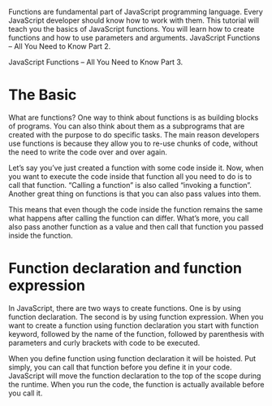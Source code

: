 Functions are fundamental part of JavaScript programming language. Every JavaScript developer should know how to work with them. This tutorial will teach you the basics of JavaScript functions. You will learn how to create functions and how to use parameters and arguments.
JavaScript Functions – All You Need to Know Part 2.

JavaScript Functions – All You Need to Know Part 3.

# The Basic


What are functions? One way to think about functions is as building blocks of programs. You can also think about them as a subprograms that are created with the purpose to do specific tasks. The main reason developers use functions is because they allow you to re-use chunks of code, without the need to write the code over and over again.

Let’s say you’ve just created a function with some code inside it. Now, when you want to execute the code inside that function all you need to do is to call that function. “Calling a function” is also called “invoking a function”. Another great thing on functions is that you can also pass values into them.

This means that even though the code inside the function remains the same what happens after calling the function can differ. What’s more, you call also pass another function as a value and then call that function you passed inside the function.

# Function declaration and function expression


In JavaScript, there are two ways to create functions. One is by using function declaration. The second is by using function expression. When you want to create a function using function declaration you start with function keyword, followed by the name of the function, followed by parenthesis with parameters and curly brackets with code to be executed.

When you define function using function declaration it will be hoisted. Put simply, you can call that function before you define it in your code. JavaScript will move the function declaration to the top of the scope during the runtime. When you run the code, the function is actually available before you call it.

